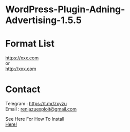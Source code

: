 # WordPress-Plugin-Adning-Advertising-1.5.5
# Format List 
https://xxx.com <br>
or <br>
http://xxx.com

# Contact
Telegram : https://t.mr/zxyzu
<br>Email : renjazuexploit@gmail.com

See Here For How To Install <br>
<a href="https://iam-ren.blogspot.com/2021/04/wordpress-plugin-adning-advertising-155.html" target="_blank">Here!</a> 
